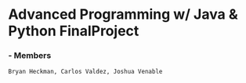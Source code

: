 # **Advanced Programming w/ Java & Python FinalProject**
### - Members
```
Bryan Heckman, Carlos Valdez, Joshua Venable
```

